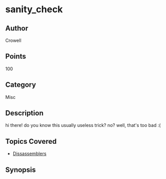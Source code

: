 # sanity_check

## Author
Crowell
## Points
100
## Category
Misc
## Description
hi there! do you know this usually useless trick? no? well, that's too bad :(
## Topics Covered

- [Dissassemblers](/reverse-engineering/what-are-disassemblers/)
## Synopsis


